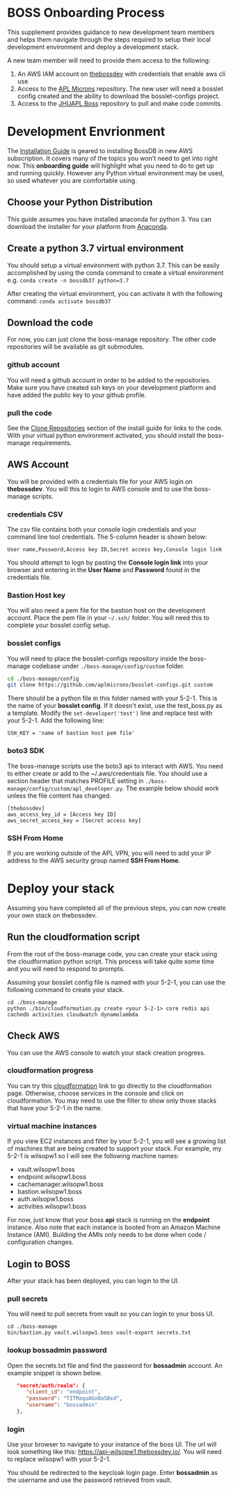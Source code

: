 # BOSS Onboarding Process
This supplement provides guidance to new development team members and helps them navigate through the steps required to setup their local development environment and deploy a development stack.

A new team member will need to provide them access to the following:

1. An AWS IAM account on [thebossdev](https://thebossdev.signin.aws.amazon.com/console) with credentials that enable aws cli use
2. Access to the [APL Microns](https://github.com/aplmicrons) repository. The new user will need a bosslet config created and the ability to download the bosslet-configs project.
3. Access to the [JHUAPL Boss](https://github.com/jhuapl-boss) repository to pull and make code commits.

# Development Envrionment
The [Installation Guide](./InstallGuide.md) is geared to installing BossDB in new AWS subscription. It covers many of the topics you won't need to get into right now. This **onboarding guide** will highlight what you need to do to get up and running quickly.  However any Python virtual environment may be used, so used whatever you are comfortable using.

## Choose your Python Distribution
This guide assumes you have installed anaconda for python 3. You can download the installer for your platform from [Anaconda](https://www.anaconda.com/products/individual). 

## Create a python 3.7 virtual environment
You should setup a virtual environment with python 3.7. This can be easily accomplished by using the conda command to create a virtual environment e.g. 
`conda create -n bossdb37 python=3.7`

After creating the virtual environment, you can activate it with the following command:
`conda activate bossdb37`

## Download the code
For now, you can just clone the boss-manage repository. The other code repositories will be available as git submodules. 

### github account
You will need a github account in order to be added to the repositories. Make sure you have created ssh keys on your development platform and have added the public key to your github profile.

### pull the code
See the [Clone Repositories](./InstallGuide.md#Clone_Repositories) section of the install guide for links to the code. With your virtual python environment activated, you should install the boss-manage requirements.

## AWS Account
You will be provided with a credentials file for your AWS login on **thebossdev**. You will this to login to AWS console and to use the boss-manage scripts. 

### credentials CSV
The csv file contains both your console login credentials and your command line tool credentials. The 5-column header is shown below:

```shell
User name,Password,Access key ID,Secret access key,Console login link
```

You should attempt to logn by pasting the **Console login link** into your browser and entering in the **User Name** and **Password** found in the credentials file. 

### Bastion Host key
You will also need a pem file for the bastion host on the development account. Place the pem file in your ```~/.ssh/``` folder. You will need this to complete your bosslet config setup.

### bosslet configs
You will need to place the bosslet-configs repository inside the boss-manage codebase under ```./boss-manage/config/custom``` folder. 

```bash
cd ./boss-manage/config
git clone https://github.com/aplmicrons/bosslet-configs.git custom
```
There should be a python file in this folder named with your 5-2-1. This is the name of your **bosslet config**. If it doesn't exist, use the test_boss.py as a template. Modify the ```set-developer('test')``` line and replace test with your 5-2-1. Add the following line:

```shell
SSH_KEY = 'name of bastion host pem file'
```

### boto3 SDK
The boss-manage scripts use the boto3 api to interact with AWS. You need to either create or add to the ~/.aws/credentials file. You should use a section header that matches PROFILE setting in ```./boss-manage/config/custom/apl_developer.py```. The example below should work unless the file content has changed.

```shell
[thebossdev]
aws_access_key_id = [Access key ID]
aws_secret_access_key = [Secret access key]
```
### SSH From Home
If you are working outside of the APL VPN, you will need to add your IP address to the AWS security group named **SSH From Home**. 

# Deploy your stack
Assuming you have completed all of the previous steps, you can now create your own stack on thebossdev. 

## Run the cloudformation script
From the root of the boss-manage code, you can create your stack using the cloudformation python script. This process will take quite some time and you will need to  respond to prompts.

Assuming your bosslet config file is named with your 5-2-1, you can use the following command to create your stack. 

```shell
cd ./boss-manage
python ./bin/cloudformation.py create <your 5-2-1> core redis api cachedb activities cloudwatch dynamolambda
```

## Check AWS
You can use the AWS console to watch your stack creation progress. 

### cloudformation progress
You can try this [cloudformation](https://console.aws.amazon.com/cloudformation/home?region=us-east-1#/stacks?filteringText=&filteringStatus=active&viewNested=true&hideStacks=false&stackId=) link to go directly to the cloudformation page. Otherwise, choose services in the console and click on cloudformation. You may need to use the filter to show only those stacks that have your 5-2-1 in the name. 

### virtual machine instances
If you view EC2 instances and filter by your 5-2-1, you will see a growing list of machines that are being created to support your stack. For example, my 5-2-1 is wilsopw1 so I will see the following machine names:

*  vault.wilsopw1.boss
*  endpoint.wilsopw1.boss
*  cachemanager.wilsopw1.boss
*  bastion.wilsopw1.boss
*  auth.wilsopw1.boss
*  activities.wilsopw1.boss

For now, just know that your boss **api** stack is running on the **endpoint** instance. Also note that each instance is booted from an Amazon Machine Instance (AMI). Building the AMIs only needs to be done when code / configuration changes.  

## Login to BOSS
After your stack has been deployed, you can login to the UI.

### pull secrets
You will need to pull secrets from vault so you can login to your boss UI. 

```shell
cd ./boss-manage
bin/bastion.py vault.wilsopw1.boss vault-export secrets.txt
```
### lookup bossadmin password
Open the secrets.txt file and find the password for **bossadmin** account. An example snippet is shown below.

```json
   "secret/auth/realm": {
      "client_id": "endpoint",
      "password": "TITMaquAGo0aSBxd",
      "username": "bossadmin"
   },
```

### login
Use your browser to navigate to your instance of the boss UI. The url will look something like this: https://api-wilsopw1.thebossdev.io/. You will need to replace wilsopw1 with your 5-2-1. 

You should be redirected to the keycloak login page. Enter **bossadmin** as the username and use the password retrieved from vault.




